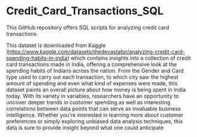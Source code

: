 # Credit_Card_Transactions_SQL
This GitHub repository offers SQL scripts for analyzing credit card transactions

This dataset is downloaded from Kaggle (https://www.kaggle.com/datasets/thedevastator/analyzing-credit-card-spending-habits-in-india) which contains insights into a collection of credit card transactions made in India, offering a comprehensive look at the spending habits of Indians across the nation. From the Gender and Card type used to carry out each transaction, to which city saw the highest amount of spending and even what kind of expenses were made, this dataset paints an overall picture about how money is being spent in India today. With its variety in variables, researchers have an opportunity to uncover deeper trends in customer spending as well as interesting correlations between data points that can serve as invaluable business intelligence. Whether you're interested in learning more about customer preferences or simply exploring unbiased data analysis techniques, this data is sure to provide insight beyond what one could anticipate
